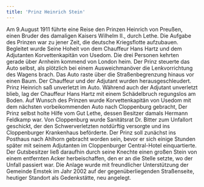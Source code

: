 ```yaml
---
title: 'Prinz Heinrich Stein'
---
```


Am 9.August 1911 führte eine Reise den Prinzen Heinrich von Preußen, einen Bruder des damaligen Kaisers Wilhelm II., durch Lethe. Die Aufgabe des Prinzen war zu jener Zeit, die deutsche Kriegsflotte aufzubauen. Begleitet wurde Seine Hoheit von dem Chauffeur Hans Hartz und dem Adjutanten Korvettenkapitän von Usedom. Die drei Personen kehrten gerade über Arnheim kommend von London heim. Der Prinz steuerte das Auto selbst, als plötzlich bei einem Ausweichmanöver die Lenkvorrichtung des Wagens brach. Das Auto raste über die Straßenbegrenzung hinaus vor einen Baum. Der Chauffeur und der Adjutant wurden herausgeschleudert. Prinz Heinrich saß unverletzt im Auto. Während auch der Adjutant unverletzt blieb, lag der Chauffeur Hans Hartz mit einem Schädelbruch regungslos am Boden. Auf Wunsch des Prinzen wurde Korvettenkapitän von Usedom mit dem nächsten vorbeikommenden Auto nach Cloppenburg gebracht, Der Prinz selbst holte Hilfe vom Gut Lethe, dessen Besitzer damals Hermann Feldkamp war. Von Cloppenburg wurde Sanitätsrat Dr. Bitter zum Unfallort geschickt, der den Schwerverletzten notdürftig versorgte und ins Cloppenburger Krankenhaus beförderte. Der Prinz soll zunächst ins Posthaus nach Ahlhorn gebracht worden sein, bevor er sich einige Stunden später mit seinem Adjutanten im Cloppenburger Central-Hotel einquartierte.
Der Gutsbesitzer ließ daraufhin durch seine Knechte einen großen Stein von einem entfernten Acker herbeischaffen, den er an die Stelle setzte, wo der Unfall passiert war. Die Anlage wurde mit freundlicher Unterstützung der Gemeinde Emstek im Jahr 2002 auf der gegenüberliegenden Straßenseite, heutiger Standort als Gedenkstätte, neu angelegt.